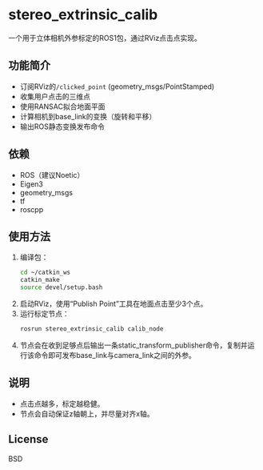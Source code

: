 # stereo_extrinsic_calib

一个用于立体相机外参标定的ROS1包，通过RViz点击点实现。

## 功能简介
- 订阅RViz的`/clicked_point` (geometry_msgs/PointStamped)
- 收集用户点击的三维点
- 使用RANSAC拟合地面平面
- 计算相机到base_link的变换（旋转和平移）
- 输出ROS静态变换发布命令

## 依赖
- ROS（建议Noetic）
- Eigen3
- geometry_msgs
- tf
- roscpp

## 使用方法
1. 编译包：
   ```bash
   cd ~/catkin_ws
   catkin_make
   source devel/setup.bash
   ```
2. 启动RViz，使用“Publish Point”工具在地面点击至少3个点。
3. 运行标定节点：
   ```bash
   rosrun stereo_extrinsic_calib calib_node
   ```
4. 节点会在收到足够点后输出一条static_transform_publisher命令，复制并运行该命令即可发布base_link与camera_link之间的外参。

## 说明
- 点击点越多，标定越稳健。
- 节点会自动保证z轴朝上，并尽量对齐x轴。

## License
BSD
